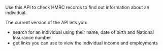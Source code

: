 Use this API to check HMRC records to find out information about an individual.

The current version of the API lets you:

* search for an individual using their name, date of birth and National Insurance number
* get links you can use to view the individual income and employments